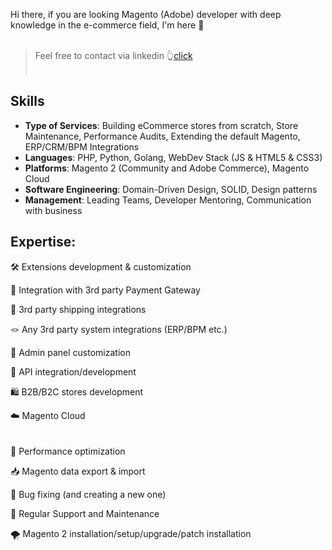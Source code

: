 Hi there, if you are looking Magento (Adobe) developer with deep knowledge in the e-commerce field, I'm here 🙂
<br/><br/>
> Feel free to contact via linkedin  👆[click](https://www.linkedin.com/in/bbakalov/)
<br/><br/>
## Skills
-   **Type of Services**: Building eCommerce stores from scratch, Store Maintenance, Performance Audits, Extending the default Magento, ERP/CRM/BPM Integrations
-   **Languages**: PHP, Python, Golang, WebDev Stack (JS & HTML5 & CSS3)
-   **Platforms**: Magento 2 (Community and Adobe Commerce), Magento Cloud
-   **Software Engineering**: Domain-Driven Design, SOLID, Design patterns
-   **Management**: Leading Teams, Developer Mentoring, Communication with business

## Expertise:
🛠 Extensions development & customization

🤑 Integration with 3rd party Payment Gateway

🚚 3rd party shipping integrations

🪢 Any 3rd party system integrations (ERP/BPM etc.)

🔨 Admin panel customization

🤹 API integration/development

🛍️ B2B/B2C stores development

☁️ Magento Cloud
<br/><br/><br/>
🚀 Performance optimization

📥 Magento data export & import

🐞 Bug fixing (and creating a new one)

🚧 Regular Support and Maintenance

🌪 Magento 2 installation/setup/upgrade/patch installation
